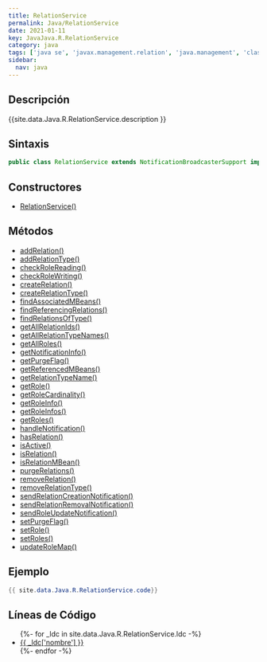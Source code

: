 ```yaml
---
title: RelationService
permalink: Java/RelationService
date: 2021-01-11
key: JavaJava.R.RelationService
category: java
tags: ['java se', 'javax.management.relation', 'java.management', 'clase java', 'Java 1.5']
sidebar: 
  nav: java
---
```


## Descripción
{{site.data.Java.R.RelationService.description }}

## Sintaxis
~~~java
public class RelationService extends NotificationBroadcasterSupport implements RelationServiceMBean, MBeanRegistration, NotificationListener
~~~

## Constructores
* [RelationService()](/Java/RelationService/RelationService/)

## Métodos
* [addRelation()](/Java/RelationService/addRelation)
* [addRelationType()](/Java/RelationService/addRelationType)
* [checkRoleReading()](/Java/RelationService/checkRoleReading)
* [checkRoleWriting()](/Java/RelationService/checkRoleWriting)
* [createRelation()](/Java/RelationService/createRelation)
* [createRelationType()](/Java/RelationService/createRelationType)
* [findAssociatedMBeans()](/Java/RelationService/findAssociatedMBeans)
* [findReferencingRelations()](/Java/RelationService/findReferencingRelations)
* [findRelationsOfType()](/Java/RelationService/findRelationsOfType)
* [getAllRelationIds()](/Java/RelationService/getAllRelationIds)
* [getAllRelationTypeNames()](/Java/RelationService/getAllRelationTypeNames)
* [getAllRoles()](/Java/RelationService/getAllRoles)
* [getNotificationInfo()](/Java/RelationService/getNotificationInfo)
* [getPurgeFlag()](/Java/RelationService/getPurgeFlag)
* [getReferencedMBeans()](/Java/RelationService/getReferencedMBeans)
* [getRelationTypeName()](/Java/RelationService/getRelationTypeName)
* [getRole()](/Java/RelationService/getRole)
* [getRoleCardinality()](/Java/RelationService/getRoleCardinality)
* [getRoleInfo()](/Java/RelationService/getRoleInfo)
* [getRoleInfos()](/Java/RelationService/getRoleInfos)
* [getRoles()](/Java/RelationService/getRoles)
* [handleNotification()](/Java/RelationService/handleNotification)
* [hasRelation()](/Java/RelationService/hasRelation)
* [isActive()](/Java/RelationService/isActive)
* [isRelation()](/Java/RelationService/isRelation)
* [isRelationMBean()](/Java/RelationService/isRelationMBean)
* [purgeRelations()](/Java/RelationService/purgeRelations)
* [removeRelation()](/Java/RelationService/removeRelation)
* [removeRelationType()](/Java/RelationService/removeRelationType)
* [sendRelationCreationNotification()](/Java/RelationService/sendRelationCreationNotification)
* [sendRelationRemovalNotification()](/Java/RelationService/sendRelationRemovalNotification)
* [sendRoleUpdateNotification()](/Java/RelationService/sendRoleUpdateNotification)
* [setPurgeFlag()](/Java/RelationService/setPurgeFlag)
* [setRole()](/Java/RelationService/setRole)
* [setRoles()](/Java/RelationService/setRoles)
* [updateRoleMap()](/Java/RelationService/updateRoleMap)

## Ejemplo
~~~java
{{ site.data.Java.R.RelationService.code}}
~~~

## Líneas de Código
<ul>
{%- for _ldc in site.data.Java.R.RelationService.ldc -%}
   <li>
       <a href="{{_ldc['url'] }}">{{ _ldc['nombre'] }}</a>
   </li>
{%- endfor -%}
</ul>

